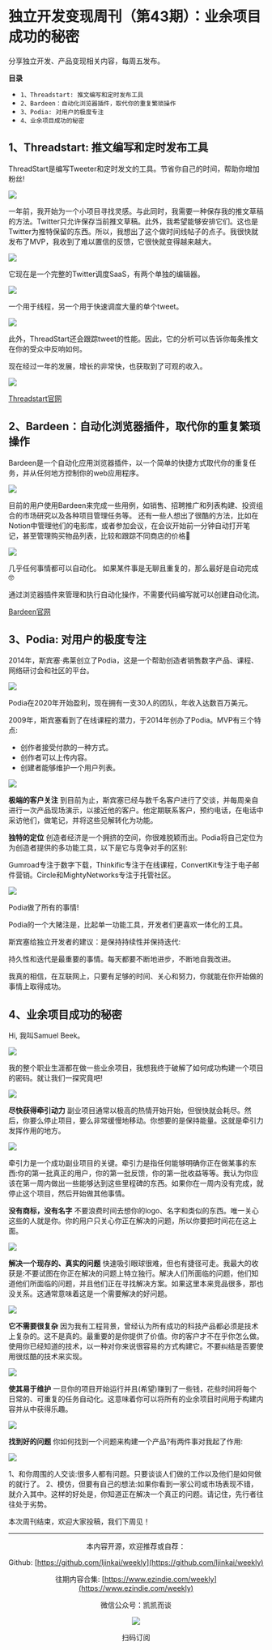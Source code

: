 # 独立开发变现周刊（第43期）：业余项目成功的秘密

分享独立开发、产品变现相关内容，每周五发布。

**目录**
- `1、Threadstart: 推文编写和定时发布工具`
- `2、Bardeen：自动化浏览器插件，取代你的重复繁琐操作`
- `3、Podia: 对用户的极度专注`
- `4、业余项目成功的秘密`

## 1、Threadstart: 推文编写和定时发布工具

ThreadStart是编写Tweeter和定时发文的工具。节省你自己的时间，帮助你增加粉丝!

![](https://tva1.sinaimg.cn/large/e6c9d24egy1gzowsktrcjj20sy0hy768.jpg)

一年前，我开始为一个小项目寻找灵感。与此同时，我需要一种保存我的推文草稿的方法。Twitter只允许保存当前推文草稿。此外，我希望能够安排它们。这也是Twitter为推特保留的东西。所以，我想出了这个做时间线帖子的点子。我很快就发布了MVP，我收到了难以置信的反馈，它很快就变得越来越大。

![](https://tva1.sinaimg.cn/large/e6c9d24egy1gzowsoyctej20is0akmxx.jpg)

它现在是一个完整的Twitter调度SaaS，有两个单独的编辑器。

![](https://tva1.sinaimg.cn/large/e6c9d24egy1gzowsotobtj20hn0akt9b.jpg)

一个用于线程，另一个用于快速调度大量的单个tweet。

![](https://tva1.sinaimg.cn/large/e6c9d24egy1gzowsol73vj20hn0ak3z9.jpg)

此外，ThreadStart还会跟踪tweet的性能。因此，它的分析可以告诉你每条推文在你的受众中反响如何。

现在经过一年的发展，增长的非常快，也获取到了可观的收入。

![](https://tva1.sinaimg.cn/large/e6c9d24egy1gzowsoc682j20iw0bbwf4.jpg)

[Threadstart官网](https://threadstart.io/)

## 2、Bardeen：自动化浏览器插件，取代你的重复繁琐操作

Bardeen是一个自动化应用浏览器插件，以一个简单的快捷方式取代你的重复任务，并从任何地方控制你的web应用程序。

![](https://tva1.sinaimg.cn/large/e6c9d24egy1gzowso3ir2j20za0l4wgy.jpg)

目前的用户使用Bardeen来完成一些用例，如销售、招聘推广和列表构建、投资组合的市场研究以及各种项目管理任务等。
还有一些人想出了很酷的方法，比如在Notion中管理他们的电影库，或者参加会议，在会议开始前一分钟自动打开笔记，甚至管理购买物品列表，比较和跟踪不同商店的价格🌱

![](https://tva1.sinaimg.cn/large/e6c9d24egy1gzowsnwbypj20za0l4gnm.jpg)

几乎任何事情都可以自动化。
如果某件事是无聊且重复的，那么最好是自动完成🤓

通过浏览器插件来管理和执行自动化操作，不需要代码编写就可以创建自动化流。

[Bardeen官网](https://www.bardeen.ai/)

## 3、Podia: 对用户的极度专注

2014年，斯宾塞·弗莱创立了Podia，这是一个帮助创造者销售数字产品、课程、网络研讨会和社区的平台。

![](https://tva1.sinaimg.cn/large/e6c9d24egy1gzowsnq3lmj20b40b4mxn.jpg)

Podia在2020年开始盈利，现在拥有一支30人的团队，年收入达数百万美元。

2009年，斯宾塞看到了在线课程的潜力，于2014年创办了Podia。MVP有三个特点:

- 创作者接受付款的一种方式。
- 创作者可以上传内容。
- 创建者能够维护一个用户列表。

![](https://tva1.sinaimg.cn/large/e6c9d24egy1gzowsndas3j212w0goq62.jpg)

**极端的客户关注**
到目前为止，斯宾塞已经与数千名客户进行了交谈，并每周亲自进行一次产品现场演示，以接近他的客户。他定期联系客户，预约电话，在电话中采访他们，做笔记，并将这些见解转化为功能。

**独特的定位**
创造者经济是一个拥挤的空间，你很难脱颖而出。Podia将自己定位为为创造者提供的多功能工具，以下是它与竞争对手的区别:

Gumroad专注于数字下载，Thinkific专注于在线课程，ConvertKit专注于电子邮件营销。Circle和MightyNetworks专注于托管社区。

![](https://tva1.sinaimg.cn/large/e6c9d24egy1gzowsn5ahyj21sk0son09.jpg)

Podia做了所有的事情!

Podia的一个大赌注是，比起单一功能工具，开发者们更喜欢一体化的工具。

斯宾塞给独立开发者的建议：是保持持续性并保持迭代:

持久性和迭代是最重要的事情。每天都要不断地进步，不断地自我改进。

我真的相信，在互联网上，只要有足够的时间、关心和努力，你就能在你开始做的事情上取得成功。

## 4、业余项目成功的秘密

Hi, 我叫Samuel Beek。

![](https://tva1.sinaimg.cn/large/e6c9d24egy1gzowsmur0ij20dw0ib758.jpg)

我的整个职业生涯都在做一些业余项目，我想我终于破解了如何成功构建一个项目的密码。就让我们一探究竟吧!

![](https://tva1.sinaimg.cn/large/e6c9d24egy1gzowsmmoqlj21340s6whg.jpg)

**尽快获得牵引动力**
副业项目通常以极高的热情开始开始，但很快就会耗尽。然后，你要么停止项目，要么非常缓慢地移动。你想要的是保持能量。这就是牵引力发挥作用的地方。

![](https://tva1.sinaimg.cn/large/e6c9d24egy1gzowsmba1jj20hs0cmdg9.jpg)

牵引力是一个成功副业项目的关键。牵引力是指任何能够明确你正在做某事的东西:你的第一批真正的用户，你的第一批反馈，你的第一批收益等等。我认为你应该在第一周内做出一些能够达到这些里程碑的东西。如果你在一周内没有完成，就停止这个项目，然后开始做其他事情。

**没有商标，没有名字**
不要浪费时间去想你的logo、名字和类似的东西。唯一关心这些的人就是你。你的用户只关心你正在解决的问题，所以你要把时间花在这上面。

![](https://tva1.sinaimg.cn/large/e6c9d24egy1gzowslyc8zj209q09q0tr.jpg)

**解决一个现存的、真实的问题**
快速吸引眼球很难，但也有捷径可走。我最大的收获是:不要试图在你正在解决的问题上特立独行。解决人们所面临的问题，他们知道他们所面临的问题，并且他们正在寻找解决方案。如果这里本来竞品很多，那也没关系。这通常意味着这是一个需要解决的好问题。

![](https://tva1.sinaimg.cn/large/e6c9d24egy1gzowslq0lxj20tu0jywgb.jpg)

**它不需要很复杂**
因为我有工程背景，曾经认为所有成功的科技产品都必须是技术上复杂的。这不是真的。最重要的是你提供了价值。你的客户才不在乎你怎么做。使用你已经知道的技术，以一种对你来说很容易的方式构建它。不要纠结是否要使用很炫酷的技术来实现。

![](https://tva1.sinaimg.cn/large/e6c9d24egy1gzowsletogj20yu0het9a.jpg)

**使其易于维护**
一旦你的项目开始运行并且(希望)赚到了一些钱，花些时间将每个日常的、可重复的任务自动化。这意味着你可以将所有的业余项目时间用于构建内容并从中获得乐趣。

![](https://tva1.sinaimg.cn/large/e6c9d24egy1gzowsl7z8gj20m90b5755.jpg)

**找到好的问题**
你如何找到一个问题来构建一个产品?有两件事对我起了作用:

![](https://tva1.sinaimg.cn/large/e6c9d24egy1gzowsl2j45j20dm07mjrm.jpg)

1、和你周围的人交谈:很多人都有问题。只要谈谈人们做的工作以及他们是如何做的就行了。
2、模仿，但要有自己的想法:如果你看到一家公司或市场表现不错，就介入其中。这样的好处是，你知道正在解决一个真正的问题。请记住，先行者往往处于劣势。

本次周刊结束，欢迎大家投稿，我们下周见！

---
<center>
本内容开源，欢迎推荐或自荐：

Github: [https://github.com/ljinkai/weekly](https://github.com/ljinkai/weekly)

往期内容合集: [https://www.ezindie.com/weekly](https://www.ezindie.com/weekly)

微信公众号：凯凯而谈

![](http://qiniu.gafata.com/2019-03-17-web-bear.jpg?imageView2/2/w/200)

扫码订阅
</center>